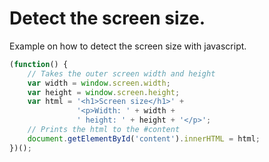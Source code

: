 # Detect the screen size.

Example on how to detect the screen size with javascript.

```javascript
(function() {
    // Takes the outer screen width and height
    var width = window.screen.width;
    var height = window.screen.height;
    var html = '<h1>Screen size</h1>' +
               '<p>Width: ' + width + 
               ' height: ' + height + '</p>';
    // Prints the html to the #content
    document.getElementById('content').innerHTML = html;
})();

```
